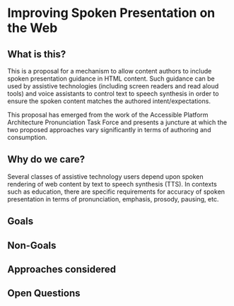 # Improving Spoken Presentation on the Web

## What is this?

This is a proposal for a mechanism to allow content authors to include spoken presentation
guidance in HTML content.  Such guidance can be used by assistive technologies (including screen readers and read aloud tools) and voice assistants to control text to speech synthesis in order
to ensure the spoken content matches the authored intent/expectations.

This proposal has emerged from the work of the Accessible Platform Architecture Pronunciation
Task Force and presents a juncture at which the two proposed approaches vary significantly
in terms of authoring and consumption.

## Why do we care?

Several classes of assistive technology users depend upon spoken rendering of web content by
text to speech synthesis (TTS).  In contexts such as education, there are specific requirements for
accuracy of spoken presentation in terms of pronunciation, emphasis, prosody, pausing, etc.

## Goals

## Non-Goals

## Approaches considered

## Open Questions

